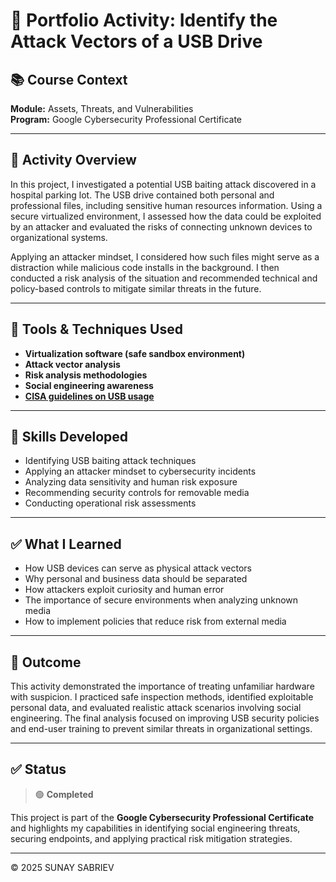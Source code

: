 # 🧠 Portfolio Activity: Identify the Attack Vectors of a USB Drive

## 📚 Course Context  
**Module:** Assets, Threats, and Vulnerabilities  
**Program:** Google Cybersecurity Professional Certificate  

---

## 🎯 Activity Overview

In this project, I investigated a potential USB baiting attack discovered in a hospital parking lot. The USB drive contained both personal and professional files, including sensitive human resources information. Using a secure virtualized environment, I assessed how the data could be exploited by an attacker and evaluated the risks of connecting unknown devices to organizational systems.

Applying an attacker mindset, I considered how such files might serve as a distraction while malicious code installs in the background. I then conducted a risk analysis of the situation and recommended technical and policy-based controls to mitigate similar threats in the future.

---

## 🧰 Tools & Techniques Used

- **Virtualization software (safe sandbox environment)**  
- **Attack vector analysis**  
- **Risk analysis methodologies**  
- **Social engineering awareness**  
- [**CISA guidelines on USB usage**](https://www.cisa.gov/news-events/news/using-caution-usb-drives)  

---

## 🧠 Skills Developed

- Identifying USB baiting attack techniques  
- Applying an attacker mindset to cybersecurity incidents  
- Analyzing data sensitivity and human risk exposure  
- Recommending security controls for removable media  
- Conducting operational risk assessments  

---

## ✅ What I Learned

- How USB devices can serve as physical attack vectors  
- Why personal and business data should be separated  
- How attackers exploit curiosity and human error  
- The importance of secure environments when analyzing unknown media  
- How to implement policies that reduce risk from external media  

---

## 📌 Outcome

This activity demonstrated the importance of treating unfamiliar hardware with suspicion. I practiced safe inspection methods, identified exploitable personal data, and evaluated realistic attack scenarios involving social engineering. The final analysis focused on improving USB security policies and end-user training to prevent similar threats in organizational settings.

---

## ✅ Status  
> 🟢 **Completed**  

This project is part of the **Google Cybersecurity Professional Certificate** and highlights my capabilities in identifying social engineering threats, securing endpoints, and applying practical risk mitigation strategies.

---
© 2025 SUNAY SABRIEV
